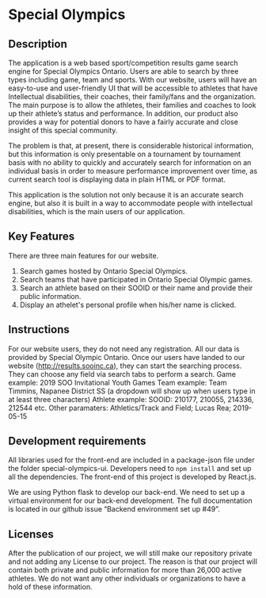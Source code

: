 # Special Olympics

## Description 
The application is a web based sport/competition results game search engine for Special Olympics Ontario. Users are able to search by three types including game, team and sports. With our website, users will have an easy-to-use and user-friendly UI that will be accessible to athletes that have Intellectual disabilities, their coaches, their family/fans and the organization. The main purpose is to allow the athletes, their families and coaches to look up their athlete’s status and performance. In addition, our product also provides a way for potential donors to have a fairly accurate and close insight of this special community.

The problem is that, at present, there is considerable historical information, but this information is only presentable on a tournament by tournament basis with no ability to quickly and accurately search for information on an individual basis in order to measure performance improvement over time, as current search tool is displaying data in plain HTML or PDF format.

This application is the solution not only because it is an accurate search engine, but also it is built in a way to accommodate people with intellectual disabilities, which is the main users of our application.

## Key Features
 There are three main features for our website.

1. Search games hosted by Ontario Special Olympics.
2. Search teams that have participated in Ontario Special Olympic games.
3. Search an athlete based on their SOOID or their name and provide their public information.
4. Display an athelet's personal profile when his/her name is clicked.

## Instructions

For our website users, they do not need any registration. All our data is provided by Special Olympic Ontario. Once our users have landed to our website (http://results.sooinc.ca), they can start the searching process. They can choose any field via search tabs to perform a search.
Game example: 2019 SOO Invitational Youth Games
Team example: Team Timmins, Napanee District SS (a dropdown will show up when users type in at least three characters)
Athlete example: 
    SOOID: 210177, 210055, 214336, 212544 etc. 
Other paramaters: Athletics/Track and Field; Lucas Rea; 2019-05-15
 
 ## Development requirements

All libraries used for the front-end are included in a package-json file under the folder special-olympics-ui. Developers need to `npm install` and set up all the dependencies. The front-end of this project is developed by React.js.

We are using Python flask to develop our back-end. We need to set up a virtual environment for our back-end development. The full documentation is located in our github issue “Backend environment set up #49”.



 ## Licenses 
After the publication of our project, we will still make our repository private and not adding any License to our project. The reason is that our project will contain both private and public information for more than 26,000 active athletes. We do not want any other individuals or organizations to have a hold of these information.